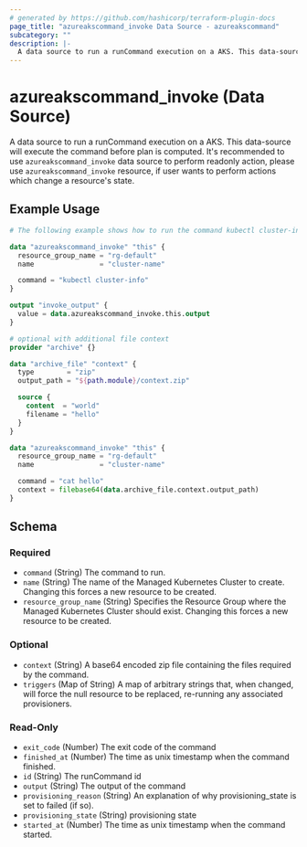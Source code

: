```yaml
---
# generated by https://github.com/hashicorp/terraform-plugin-docs
page_title: "azureakscommand_invoke Data Source - azureakscommand"
subcategory: ""
description: |-
  A data source to run a runCommand execution on a AKS. This data-source will execute the command before plan is computed. It's recommended to use azureakscommand_invoke data source to perform readonly action, please use azureakscommand_invoke resource, if user wants to perform actions which change a resource's state.
---
```


# azureakscommand_invoke (Data Source)

A data source to run a runCommand execution on a AKS. This data-source will execute the command before plan is computed. It's recommended to use `azureakscommand_invoke` data source to perform readonly action, please use `azureakscommand_invoke` resource, if user wants to perform actions which change a resource's state.

## Example Usage

```terraform
# The following example shows how to run the command kubectl cluster-info inside a AKS cluster

data "azureakscommand_invoke" "this" {
  resource_group_name = "rg-default"
  name                = "cluster-name"

  command = "kubectl cluster-info"
}

output "invoke_output" {
  value = data.azureakscommand_invoke.this.output
}

# optional with additional file context
provider "archive" {}

data "archive_file" "context" {
  type        = "zip"
  output_path = "${path.module}/context.zip"

  source {
    content  = "world"
    filename = "hello"
  }
}

data "azureakscommand_invoke" "this" {
  resource_group_name = "rg-default"
  name                = "cluster-name"

  command = "cat hello"
  context = filebase64(data.archive_file.context.output_path)
}
```

<!-- schema generated by tfplugindocs -->
## Schema

### Required

- `command` (String) The command to run.
- `name` (String) The name of the Managed Kubernetes Cluster to create. Changing this forces a new resource to be created.
- `resource_group_name` (String) Specifies the Resource Group where the Managed Kubernetes Cluster should exist. Changing this forces a new resource to be created.

### Optional

- `context` (String) A base64 encoded zip file containing the files required by the command.
- `triggers` (Map of String) A map of arbitrary strings that, when changed, will force the null resource to be replaced, re-running any associated provisioners.

### Read-Only

- `exit_code` (Number) The exit code of the command
- `finished_at` (Number) The time as unix timestamp when the command finished.
- `id` (String) The runCommand id
- `output` (String) The output of the command
- `provisioning_reason` (String) An explanation of why provisioning_state is set to failed (if so).
- `provisioning_state` (String) provisioning state
- `started_at` (Number) The time as unix timestamp when the command started.
